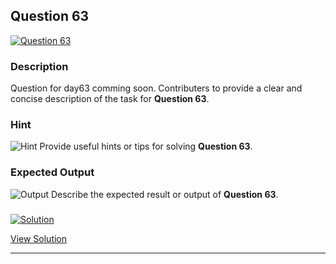 


## Question 63
<a href="https://github.com/alishgosai/Python-Exercise-and-Solutions/blob/master/questions/Question63.md" target="_blank">
  <img src="https://img.shields.io/badge/Question-63-purple?style=for-the-badge&logoSize=60" alt="Question 63">
</a>

### **Description**
Question for day63 comming soon.
Contributers to provide a clear and concise description of the task for **Question 63**.

### **Hint**
![Hint](https://img.shields.io/badge/Hint:-blue)
Provide useful hints or tips for solving **Question 63**.

### **Expected Output**
![Output](https://img.shields.io/badge/Output:-blue)
Describe the expected result or output of **Question 63**.

### <a href="https://github.com/alishgosai/Python-Exercise-and-Solutions/blob/master/solutions/Solution63.js" target="_blank">
  <img src="https://img.shields.io/badge/Solution-1f8e00?style=for-the-badge&logo=solution&logoColor=white" alt="Solution">
</a>

<a href="https://github.com/alishgosai/Python-Exercise-and-Solutions/blob/master/solutions/Solution63.js" target="_blank">View Solution</a>

---

